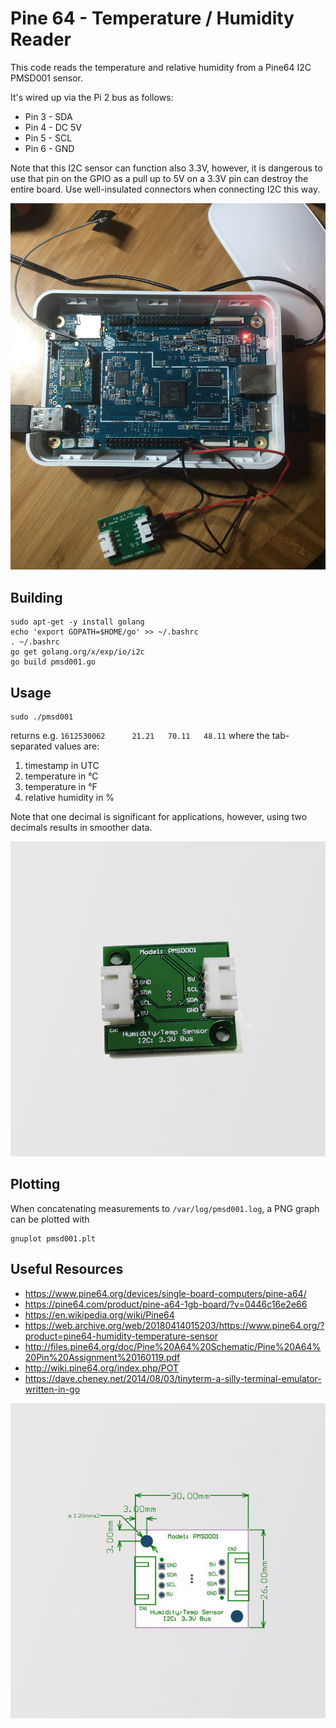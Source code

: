 # Pine 64 - Temperature / Humidity Reader

This code reads the temperature and relative humidity from a Pine64 I2C PMSD001 sensor.

It's wired up via the Pi 2 bus as follows:

- Pin 3 - SDA
- Pin 4 - DC 5V
- Pin 5 - SCL
- Pin 6 - GND

Note that this I2C sensor can function also 3.3V, however, it is dangerous to use that pin on the GPIO as a pull up to 5V on a 3.3V pin can destroy the entire board. Use well-insulated connectors when connecting I2C this way.

![](images/wiring.jpg)

## Building

    sudo apt-get -y install golang
    echo 'export GOPATH=$HOME/go' >> ~/.bashrc
    . ~/.bashrc
    go get golang.org/x/exp/io/i2c
    go build pmsd001.go

## Usage

    sudo ./pmsd001

returns e.g. `1612530062      21.21   70.11   48.11` where the tab-separated values are:
1. timestamp in UTC
2. temperature in °C
3. temperature in °F
4. relative humidity in %

Note that one decimal is significant for applications, however, using two decimals results in smoother data.

![](images/PMSDO01_Dew_Point_Sensor_large.jpg)

## Plotting

When concatenating measurements to `/var/log/pmsd001.log`, a PNG graph can be plotted with

    gnuplot pmsd001.plt

## Useful Resources

- https://www.pine64.org/devices/single-board-computers/pine-a64/
- https://pine64.com/product/pine-a64-1gb-board/?v=0446c16e2e66
- https://en.wikipedia.org/wiki/Pine64
- https://web.archive.org/web/20180414015203/https://www.pine64.org/?product=pine64-humidity-temperature-sensor
- http://files.pine64.org/doc/Pine%20A64%20Schematic/Pine%20A64%20Pin%20Assignment%20160119.pdf
- http://wiki.pine64.org/index.php/POT
- https://dave.cheney.net/2014/08/03/tinyterm-a-silly-terminal-emulator-written-in-go

![](images/PMSDO01_Dew_Point_Sensor_2_large.jpg)

